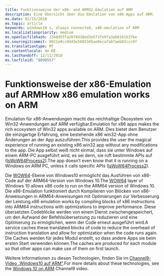 ```yaml
---
title: Funktionsweise der x86- und ARM32-Emulation auf ARM
description: Eine Übersicht über die Emulation von x86-Apps auf ARM.
ms.date: 02/15/2018
ms.topic: article
keywords: windows10 s, always connected, x86-emulation of ARM
ms.localizationpriority: medium
ms.openlocfilehash: 22b8d55fa2074d18ed3e5f3fe9fa3ab8161637be
ms.sourcegitcommit: 8921a9cc0dd3e5665345ae8eca7ab7aeb83ccc6f
ms.translationtype: MT
ms.contentlocale: de-DE
ms.lasthandoff: 12/11/2018
ms.locfileid: "8890557"
---
```

# <a name="how-x86-emulation-works-on-arm"></a><span data-ttu-id="6ce9f-104">Funktionsweise der x86-Emulation auf ARM</span><span class="sxs-lookup"><span data-stu-id="6ce9f-104">How x86 emulation works on ARM</span></span>
<span data-ttu-id="6ce9f-105">Emulation für x86-Anwendungen macht das reichhaltige Ökosystem von Win32-Anwendungen auf ARM verfügbar.</span><span class="sxs-lookup"><span data-stu-id="6ce9f-105">Emulation for x86 apps makes the rich ecosystem of Win32 apps available on ARM.</span></span> <span data-ttu-id="6ce9f-106">Dies bietet dem Benutzer die einzigartige Erfahrung, eine bestehende x86 win32-App ohne Änderungen an der App auszuführen.</span><span class="sxs-lookup"><span data-stu-id="6ce9f-106">This provides the user the magical experience of running an existing x86 win32 app without any modifications to the app.</span></span> <span data-ttu-id="6ce9f-107">Die App selbst weiß nicht einmal, dass sie unter Windows auf einem ARM-PC ausgeführt wird, es sei denn, sie ruft bestimmte APIs auf ([IsWoW64Process2](https://msdn.microsoft.com/en-us/library/windows/desktop/mt804318.aspx)).</span><span class="sxs-lookup"><span data-stu-id="6ce9f-107">The app doesn’t even know that it is running on a Windows on ARM PC, unless it calls specific APIs ([IsWoW64Process2](https://msdn.microsoft.com/en-us/library/windows/desktop/mt804318.aspx)).</span></span>

<span data-ttu-id="6ce9f-108">Die [WOW64](https://msdn.microsoft.com/en-us/library/windows/desktop/aa384249(v=vs.85).aspx)-Ebene von Windows10 ermöglicht das Ausführen von x86-Code auf der ARM64-Version von Windows 10.</span><span class="sxs-lookup"><span data-stu-id="6ce9f-108">The [WOW64](https://msdn.microsoft.com/en-us/library/windows/desktop/aa384249(v=vs.85).aspx) layer of Windows 10 allows x86 code to run on the ARM64 version of Windows 10.</span></span> <span data-ttu-id="6ce9f-109">Die x86-Emulation funktioniert durch Kompilieren von Blöcken von x86-Anweisungen in ARM64-Anweisungen mit Optimierungen zur Verbesserung der Leistung.</span><span class="sxs-lookup"><span data-stu-id="6ce9f-109">x86 emulation works by compiling blocks of x86 instructions into ARM64 instructions with optimizations to improve performance.</span></span> <span data-ttu-id="6ce9f-110">Diese übersetzten Codeblöcke werden von einem Dienst zwischengespeichert, um den Aufwand der Befehlsübersetzung zu reduzieren und eine Optimierung zu ermöglichen, wenn der Code erneut ausgeführt wird.</span><span class="sxs-lookup"><span data-stu-id="6ce9f-110">A service caches these translated blocks of code to reduce the overhead of instruction translation and allow for optimization when the code runs again.</span></span> <span data-ttu-id="6ce9f-111">Die Caches werden für jedes Modul erstellt, so dass andere Apps sie beim ersten Start verwenden können.</span><span class="sxs-lookup"><span data-stu-id="6ce9f-111">The caches are produced for each module so that other apps can make use of them on first launch.</span></span> 

<span data-ttu-id="6ce9f-112">Weitere Informationen zu diesen Technologien, finden Sie im [Channel9-Video „Windows10 auf ARM”](https://channel9.msdn.com/Events/Build/2017/P4171).</span><span class="sxs-lookup"><span data-stu-id="6ce9f-112">For more details about these technologies, see the [Windows 10 on ARM](https://channel9.msdn.com/Events/Build/2017/P4171) Channel9 video.</span></span> 